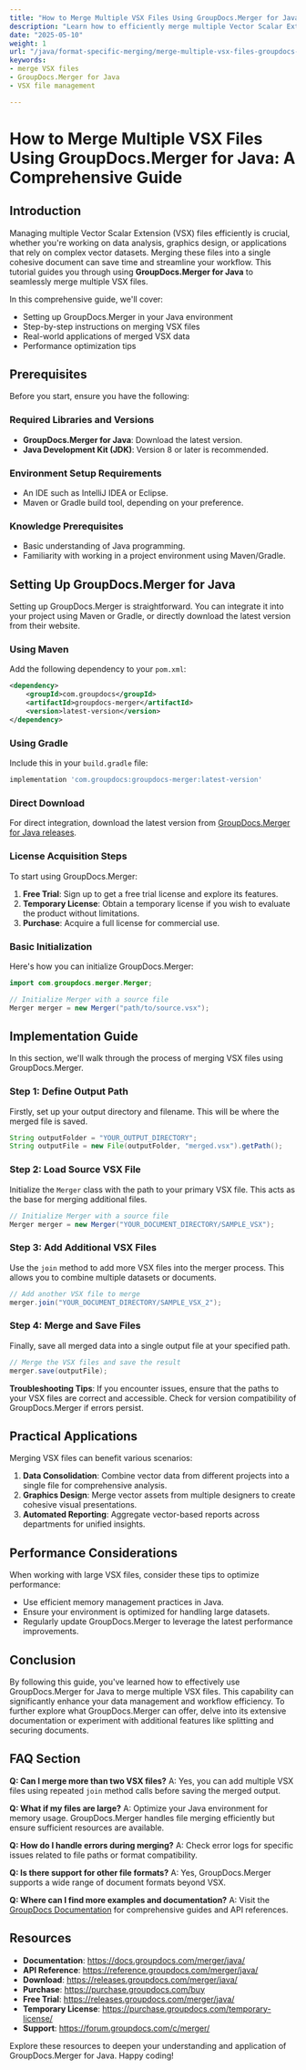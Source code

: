 ```yaml
---
title: "How to Merge Multiple VSX Files Using GroupDocs.Merger for Java&#58; A Comprehensive Guide"
description: "Learn how to efficiently merge multiple Vector Scalar Extension (VSX) files using GroupDocs.Merger for Java. Streamline your workflow with this detailed guide."
date: "2025-05-10"
weight: 1
url: "/java/format-specific-merging/merge-multiple-vsx-files-groupdocs-merger-java/"
keywords:
- merge VSX files
- GroupDocs.Merger for Java
- VSX file management

---
```



# How to Merge Multiple VSX Files Using GroupDocs.Merger for Java: A Comprehensive Guide

## Introduction

Managing multiple Vector Scalar Extension (VSX) files efficiently is crucial, whether you're working on data analysis, graphics design, or applications that rely on complex vector datasets. Merging these files into a single cohesive document can save time and streamline your workflow. This tutorial guides you through using **GroupDocs.Merger for Java** to seamlessly merge multiple VSX files.

In this comprehensive guide, we'll cover:
- Setting up GroupDocs.Merger in your Java environment
- Step-by-step instructions on merging VSX files
- Real-world applications of merged VSX data
- Performance optimization tips

## Prerequisites

Before you start, ensure you have the following:

### Required Libraries and Versions
- **GroupDocs.Merger for Java**: Download the latest version.
- **Java Development Kit (JDK)**: Version 8 or later is recommended.

### Environment Setup Requirements
- An IDE such as IntelliJ IDEA or Eclipse.
- Maven or Gradle build tool, depending on your preference.

### Knowledge Prerequisites
- Basic understanding of Java programming.
- Familiarity with working in a project environment using Maven/Gradle.

## Setting Up GroupDocs.Merger for Java

Setting up GroupDocs.Merger is straightforward. You can integrate it into your project using Maven or Gradle, or directly download the latest version from their website.

### Using Maven
Add the following dependency to your `pom.xml`:

```xml
<dependency>
    <groupId>com.groupdocs</groupId>
    <artifactId>groupdocs-merger</artifactId>
    <version>latest-version</version>
</dependency>
```

### Using Gradle
Include this in your `build.gradle` file:

```gradle
implementation 'com.groupdocs:groupdocs-merger:latest-version'
```

### Direct Download
For direct integration, download the latest version from [GroupDocs.Merger for Java releases](https://releases.groupdocs.com/merger/java/).

### License Acquisition Steps

To start using GroupDocs.Merger:
1. **Free Trial**: Sign up to get a free trial license and explore its features.
2. **Temporary License**: Obtain a temporary license if you wish to evaluate the product without limitations.
3. **Purchase**: Acquire a full license for commercial use.

### Basic Initialization

Here's how you can initialize GroupDocs.Merger:

```java
import com.groupdocs.merger.Merger;

// Initialize Merger with a source file
Merger merger = new Merger("path/to/source.vsx");
```

## Implementation Guide

In this section, we'll walk through the process of merging VSX files using GroupDocs.Merger.

### Step 1: Define Output Path

Firstly, set up your output directory and filename. This will be where the merged file is saved.

```java
String outputFolder = "YOUR_OUTPUT_DIRECTORY";
String outputFile = new File(outputFolder, "merged.vsx").getPath();
```

### Step 2: Load Source VSX File

Initialize the `Merger` class with the path to your primary VSX file. This acts as the base for merging additional files.

```java
// Initialize Merger with a source file
Merger merger = new Merger("YOUR_DOCUMENT_DIRECTORY/SAMPLE_VSX");
```

### Step 3: Add Additional VSX Files

Use the `join` method to add more VSX files into the merger process. This allows you to combine multiple datasets or documents.

```java
// Add another VSX file to merge
merger.join("YOUR_DOCUMENT_DIRECTORY/SAMPLE_VSX_2");
```

### Step 4: Merge and Save Files

Finally, save all merged data into a single output file at your specified path.

```java
// Merge the VSX files and save the result
merger.save(outputFile);
```

**Troubleshooting Tips**: If you encounter issues, ensure that the paths to your VSX files are correct and accessible. Check for version compatibility of GroupDocs.Merger if errors persist.

## Practical Applications

Merging VSX files can benefit various scenarios:

1. **Data Consolidation**: Combine vector data from different projects into a single file for comprehensive analysis.
2. **Graphics Design**: Merge vector assets from multiple designers to create cohesive visual presentations.
3. **Automated Reporting**: Aggregate vector-based reports across departments for unified insights.

## Performance Considerations

When working with large VSX files, consider these tips to optimize performance:
- Use efficient memory management practices in Java.
- Ensure your environment is optimized for handling large datasets.
- Regularly update GroupDocs.Merger to leverage the latest performance improvements.

## Conclusion

By following this guide, you've learned how to effectively use GroupDocs.Merger for Java to merge multiple VSX files. This capability can significantly enhance your data management and workflow efficiency. To further explore what GroupDocs.Merger can offer, delve into its extensive documentation or experiment with additional features like splitting and securing documents.

## FAQ Section

**Q: Can I merge more than two VSX files?**
A: Yes, you can add multiple VSX files using repeated `join` method calls before saving the merged output.

**Q: What if my files are large?**
A: Optimize your Java environment for memory usage. GroupDocs.Merger handles file merging efficiently but ensure sufficient resources are available.

**Q: How do I handle errors during merging?**
A: Check error logs for specific issues related to file paths or format compatibility.

**Q: Is there support for other file formats?**
A: Yes, GroupDocs.Merger supports a wide range of document formats beyond VSX.

**Q: Where can I find more examples and documentation?**
A: Visit the [GroupDocs Documentation](https://docs.groupdocs.com/merger/java/) for comprehensive guides and API references.

## Resources

- **Documentation**: https://docs.groupdocs.com/merger/java/
- **API Reference**: https://reference.groupdocs.com/merger/java/
- **Download**: https://releases.groupdocs.com/merger/java/
- **Purchase**: https://purchase.groupdocs.com/buy
- **Free Trial**: https://releases.groupdocs.com/merger/java/
- **Temporary License**: https://purchase.groupdocs.com/temporary-license/
- **Support**: https://forum.groupdocs.com/c/merger/

Explore these resources to deepen your understanding and application of GroupDocs.Merger for Java. Happy coding!
